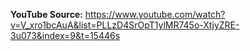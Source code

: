 **YouTube Source:**
https://www.youtube.com/watch?v=V_xro1bcAuA&list=PLLzD4SrOpT1ylMR745o-XtjyZRE-3u073&index=9&t=15446s
